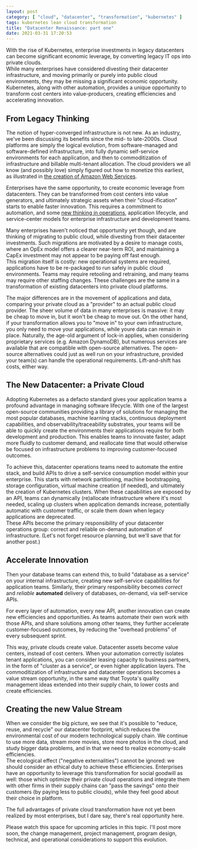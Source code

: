 ```yaml
---
layout: post
category: [ "cloud", "datacenter", "transformation", "kubernetes" ]
tags: kubernetes lean cloud transformation
title: "Datacenter Renaissance: part one"
date: 2021-03-31 17:20:53
---
```



With the rise of Kubernetes, enterprise investments in legacy datacenters can become significant economic leverage, by converting legacy IT ops into private clouds.  
While many enterprises have considered divesting their datacenter infrastructure, and moving primarily or purely into public cloud environments, they may be missing a significant economic opportunity.  
Kubernetes, along with other automation, provides a unique opportunity to transform cost centers into value-producers, creating efficiencies and accelerating innovation. 

## From Legacy Thinking

The notion of hyper-converged infrastructure is not new. 
As an industry, we've been discussing its benefits since the mid- to late-2000s. 
Cloud platforms are simply the logical evolution, from software-managed and software-defined infrastructure, into fully dynamic self-service environments for each application, and then to commoditization of infrastructure and billable multi-tenant allocation. 
The cloud providers we all know (and possibly love) simply figured out how to monetize this earliest, as illustrated in [the creation of Amazon Web Services](https://techcrunch.com/2016/07/02/andy-jassys-brief-history-of-the-genesis-of-aws/).

Enterprises have the same opportunity, to create economic leverage from datacenters. 
They can be transformed from cost centers into value generators, and ultimately strategic assets when their "cloud-ification" starts to enable faster innovation. 
This requires a commitment to automation, and some [new thinking in operations](https://www.morganclaypool.com/doi/abs/10.2200/S00516ED2V01Y201306CAC024), application lifecycle, and service-center models for enterprise infrastructure and development teams.

Many enterprises haven't noticed that opportunity yet though, and are thinking of migrating to public cloud, while divesting from their datacenter investments. 
Such migrations are motivated by a desire to manage costs, where an OpEx model offers a clearer near-term ROI, and maintaining a CapEx investment may not appear to be paying off fast enough.  
This migration itself is costly: new operational systems are required, applications have to be re-packaged to run safely in public cloud environments. 
Teams may require retooling and retraining, and many teams may require other staffing changes.
These challenges are the same in a transformation of existing datacenters into private cloud platforms.

The major differences are in the movement of applications and data, comparing your private cloud as a "provider" to an actual public cloud provider. 
The sheer volume of data in many enterprises is massive: it may be cheap to move in, but it won't be cheap to move out. 
On the other hand, if your transformation allows you to "move in" to your own infrastructure, you only need to move your applications, while youre data can remain in place.
Naturally, the age-old argument of lock-in applies, when considering proprietary services (e.g. Amazon DynamoDB), but numerous services are available that are compatible with open-source alternatives. 
The open-source alternatives could just as well run on your infrastructure, provided your team(s) can handle the operational requirements. 
Lift-and-shift has costs, either way.

## The New Datacenter: a Private Cloud

Adopting Kubernetes as a defacto standard gives your application teams a profound advantage in managing software lifecycle. 
With one of the largest open-source communities providing a library of solutions for managing the most popular databases, machine learning stacks, continuous deployment capabilities, and observability/traceability substrates, your teams will be able to quickly create the environments their applications require for both development and production. 
This enables teams to innovate faster, adapt more fluidly to customer demand, and reallocate time that would otherwise be focused on infrastructure problems to improving customer-focused outcomes.


To achieve this, datacenter operations teams need to automate the entire stack, and build APIs to drive a self-service consumption model within your enterprise. 
This starts with network partitioning, machine bootstrapping, storage configuration, virtual machine creation (if needed), and ultimately the creation of Kubernetes clusters. 
When these capabilities are exposed by an API, teams can dynamically (re)allocate infrastructure where it's most needed, scaling up clusters when application demands increase, potentially automatic with customer traffic, or scale them down when legacy applications are deprecated.  
These APIs become the primary responsibility of your datacenter operations group: correct and reliable on-demand automation of infrastructure. 
(Let's not forget resource planning, but we'll save that for another post.)

## Accelerate Innovation

Then your database teams can extend this, to build "database as a service" on your internal infrastructure, creating new self-service capabilities for application teams. 
Similarly, their primary responsibility becomes *correct* and *reliable* **automated** delivery of databases, on-demand, via self-service APIs.

For every layer of automation, every new API, another innovation can create new efficiencies and opportunities. 
As teams automate their own work with those APIs, and share solutions among other teams, they further accelerate customer-focused outcomes, by reducing the "overhead problems" of every subsequent sprint.

This way, private clouds create value. 
Datacenter assets become value centers, instead of cost centers. When your automation correctly isolates tenant applications, you can consider leasing capacity to business partners, in the form of "cluster as a service", or even higher application layers. 
The commoditization of infrastructure and datacenter operations becomes a value stream opportunity, in the same way that Toyota's quality management ideas extended into their supply chain, to lower costs and create efficiencies.

## Creating the new Value Stream

When we consider the big picture, we see that it's possible to "reduce, reuse, and recycle" our datacenter footprint, which reduces the environmental cost of our modern technological supply chain. 
We continue to use more data, stream more movies, store more photos in the cloud, and study bigger data problems, and in that we need to realize economy-scale efficiencies.  
The ecological effect ("negative externalities") cannot be ignored: we should consider an ethical duty to achieve these efficiencies. 
Enterprises have an opportunity to leverage this transformation for social goodwill as well: those which optimize their private cloud operations and integrate them with other firms in their supply chains can "pass the savings" onto their customers (by paying less to public clouds), while they feel good about their choice in platform.

The full advantages of private cloud transformation have not yet been realized by most enterprises, but I dare say, there's real opportunity here. 

Please watch this space for upcoming articles in this topic. I'll post more soon, the change management, project management, program design, technical, and operational considerations to support this evolution. 



